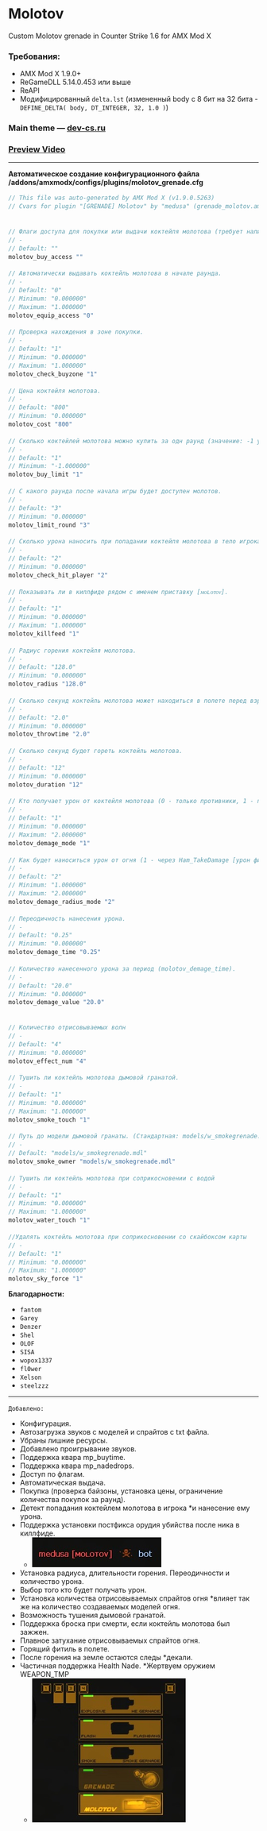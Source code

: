 # Molotov
Custom Molotov grenade in Counter Strike 1.6 for AMX Mod X

### Требования:
- AMX Mod X 1.9.0+
- ReGameDLL 5.14.0.453 или выше
- ReAPI
- Модифицированный `delta.lst` (измененный body с 8 бит на 32 бита - `DEFINE_DELTA( body, DT_INTEGER, 32, 1.0 )`)

### Main theme —  [dev-cs.ru](https://dev-cs.ru/resources/1160/ "[GRENADE] Molotov")
### [Preview Video](https://youtu.be/c_ukD-klXqg "Youtube")

___
**Автоматическое создание конфигурационного файла /addons/amxmodx/configs/plugins/molotov_grenade.cfg**
```c
// This file was auto-generated by AMX Mod X (v1.9.0.5263)
// Cvars for plugin "[GRENADE] Molotov" by "medusa" (grenade_molotov.amxx, v1.0.2)


// Флаги доступа для покупки или выдачи коктейля молотова (требует наличия вписанных; "" - покупка доступна всем).
// -
// Default: ""
molotov_buy_access ""

// Автоматически выдавать коктейль молотова в начале раунда.
// -
// Default: "0"
// Minimum: "0.000000"
// Maximum: "1.000000"
molotov_equip_access "0"

// Проверка нахождения в зоне покупки.
// -
// Default: "1"
// Minimum: "0.000000"
// Maximum: "1.000000"
molotov_check_buyzone "1"

// Цена коктейля молотова.
// -
// Default: "800"
// Minimum: "0.000000"
molotov_cost "800"

// Сколько коктейлей молотова можно купить за одн раунд (значение: -1 убирает лимит).
// -
// Default: "1"
// Minimum: "-1.000000"
molotov_buy_limit "1"

// С какого раунда после начала игры будет доступен молотов.
// -
// Default: "3"
// Minimum: "0.000000"
molotov_limit_round "3"

// Сколько урона наносить при попадании коктейля молотова в тело игрока.
// -
// Default: "2"
// Minimum: "0.000000"
molotov_check_hit_player "2"

// Показывать ли в киллфиде рядом с именем приставку [ᴍᴏʟᴏᴛᴏᴠ].
// -
// Default: "1"
// Minimum: "0.000000"
// Maximum: "1.000000"
molotov_killfeed "1"

// Радиус горения коктейля молотова.
// -
// Default: "128.0"
// Minimum: "0.000000"
molotov_radius "128.0"

// Сколько секунд коктейль молотова может находиться в полете перед взрывом.
// -
// Default: "2.0"
// Minimum: "0.000000"
molotov_throwtime "2.0"

// Сколько секунд будет гореть коктейль молотова.
// -
// Default: "12"
// Minimum: "0.000000"
molotov_duration "12"

// Кто получает урон от коктейля молотова (0 - только противники, 1 - противники и игрок бросивший коктейль молотова, 2 - все игроки).
// -
// Default: "1"
// Minimum: "0.000000"
// Maximum: "2.000000"
molotov_demage_mode "1"

// Как будет наноситься урон от огня (1 - через Ham_TakeDamage [урон фиксированный в любой точке радиуса горения], 2 - через rg_dmg_radius [урон зависит от даль
// -
// Default: "2"
// Minimum: "1.000000"
// Maximum: "2.000000"
molotov_demage_radius_mode "2"

// Переодичность нанесения урона.
// -
// Default: "0.25"
// Minimum: "0.000000"
molotov_demage_time "0.25"

// Количество нанесенного урона за период (molotov_demage_time).
// -
// Default: "20.0"
// Minimum: "0.000000"
molotov_demage_value "20.0"


// Количество отрисовываемых волн
// -
// Default: "4"
// Minimum: "0.000000"
molotov_effect_num "4"

// Тушить ли коктейль молотова дымовой гранатой.
// -
// Default: "1"
// Minimum: "0.000000"
// Maximum: "1.000000"
molotov_smoke_touch "1"

// Путь до модели дымовой гранаты. (Стандартная: models/w_smokegrenade.mdl).
// -
// Default: "models/w_smokegrenade.mdl"
molotov_smoke_owner "models/w_smokegrenade.mdl"

// Тушить ли коктейль молотова при соприкосновении с водой
// -
// Default: "1"
// Minimum: "0.000000"
// Maximum: "1.000000"
molotov_water_touch "1"

//Удалять коктейль молотова при соприкосновении со скайбоксом карты
// -
// Default: "1"
// Minimum: "0.000000"
// Maximum: "1.000000"
molotov_sky_force "1"
```

**Благодарности:**
- `fantom`
- `Garey`
- `Denzer`
- `Shel`
- `OLOF`
- `SISA`
- `wopox1337`
- `fl0wer`
- `Xelson`
- `steelzzz`
___

`Добавлено:`

- Конфигурация.
- Автозагрузка звуков с моделей и спрайтов с txt файла.
- Убраны лишние ресурсы.
- Добавлено проигрывание звуков.
- Поддержка квара mp_buytime.
- Поддержка квара mp_nadedrops.
- Доступ по флагам.
- Автоматическая выдача.
- Покупка (проверка байзоны, установка цены, ограничение количества покупок за раунд).
- Детект попадания коктейлем молотова в игрока *и нанесение ему урона.
- Поддержка установки постфикса орудия убийства после ника в киллфиде.
  - ![Killfeed](images/Killfeed.jpg)
- Установка радиуса, длительности горения. Переодичности и количество урона.
- Выбор того кто будет получать урон.
- Установка количества отрисовываемых спрайтов огня *влияет так же на количество создаваемых моделей огня.
- Возможность тушения дымовой гранатой.
- Поддержка броска при смерти, если коктейль молотова был зажжен.
- Плавное затухание отрисовываемых спрайтов огня.
- Горящий фитиль в полете.
- После горения на земле остаются следы *декали.
- Частичная поддержка Health Nade. *Жертвуем оружием WEAPON_TMP 
  - ![HUD](images/hud.jpg)
